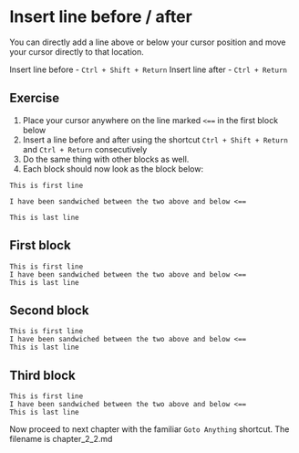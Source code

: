 Insert line before / after
===========================

You can directly add a line above or below your cursor position
and move your cursor directly to that location.

Insert line before - `Ctrl + Shift + Return`
Insert line after - `Ctrl + Return`

Exercise
---------

1. Place your cursor anywhere on the line marked `<==` in the first block below
2. Insert a line before and after using the shortcut `Ctrl + Shift + Return`
   and `Ctrl + Return` consecutively
3. Do the same thing with other blocks as well.
3. Each block should now look as the block below:

```
This is first line

I have been sandwiched between the two above and below <==

This is last line
```

First block
------------

```
This is first line
I have been sandwiched between the two above and below <==
This is last line
```

Second block
------------

```
This is first line
I have been sandwiched between the two above and below <==
This is last line
```

Third block
------------

```
This is first line
I have been sandwiched between the two above and below <==
This is last line
```

Now proceed to next chapter with the familiar `Goto Anything` shortcut. The 
filename is chapter_2_2.md